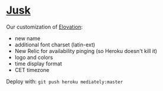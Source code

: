 # [Jusk](http://jusk.herokuapp.com/)

Our customization of [Elovation](https://github.com/drewolson/elovation):
- new name
- additional font charset (latin-ext)
- New Relic for availability pinging (so Heroku doesn't kill it)
- logo and colors
- time display format
- CET timezone

Deploy with: `git push heroku mediately:master`
